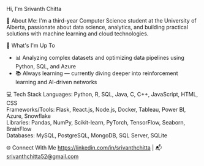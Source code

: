  Hi, I'm Srivanth Chitta

💫 About Me:
I'm a third-year Computer Science student at the University of Alberta, passionate about data science, analytics, and building practical solutions with machine learning and cloud technologies.

🚀 What's I'm Up To
* 📊 Analyzing complex datasets and optimizing data pipelines using Python, SQL, and Azure
* 📚 Always learning — currently diving deeper into reinforcement learning and AI-driven networks

💻 Tech Stack
Languages: Python, R, SQL, Java, C, C++, JavaScript, HTML, CSS  
Frameworks/Tools: Flask, React.js, Node.js, Docker, Tableau, Power BI, Azure, Snowflake  
Libraries: Pandas, NumPy, Scikit-learn, PyTorch, TensorFlow, Seaborn, BrainFlow  
Databases: MySQL, PostgreSQL, MongoDB, SQL Server, SQLite

🌐 Connect With Me
https://linkedin.com/in/srivanthchitta | 📬 srivanthchitta52@gmail.com
